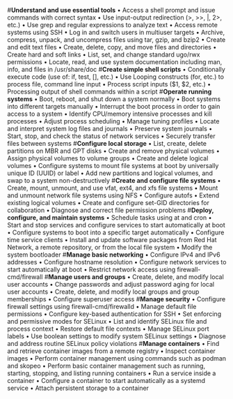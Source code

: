 #**Understand and use essential tools**
    • Access a shell prompt and issue commands with correct syntax
    • Use input-output redirection (>, >>, |, 2>, etc.)
    • Use grep and regular expressions to analyze text
    • Access remote systems using SSH
    • Log in and switch users in multiuser targets
    • Archive, compress, unpack, and uncompress files using tar, gzip, and bzip2
    • Create and edit text files
    • Create, delete, copy, and move files and directories
    • Create hard and soft links
    • List, set, and change standard ugo/rwx permissions
    • Locate, read, and use system documentation including man, info, and files in /usr/share/doc
#**Create simple shell scripts**
    • Conditionally execute code (use of: if, test, [], etc.)
    • Use Looping constructs (for, etc.) to process file, command line input
    • Process script inputs ($1, $2, etc.)
    • Processing output of shell commands within a script
#**Operate running systems**
    • Boot, reboot, and shut down a system normally
    • Boot systems into different targets manually
    • Interrupt the boot process in order to gain access to a system
    • Identify CPU/memory intensive processes and kill processes
    • Adjust process scheduling
    • Manage tuning profiles
    • Locate and interpret system log files and journals
    • Preserve system journals
    • Start, stop, and check the status of network services
    • Securely transfer files between systems
#**Configure local storage**
    • List, create, delete partitions on MBR and GPT disks
    • Create and remove physical volumes
    • Assign physical volumes to volume groups
    • Create and delete logical volumes
    • Configure systems to mount file systems at boot by universally unique ID (UUID) or label
    • Add new partitions and logical volumes, and swap to a system non-destructively
#**Create and configure file systems**
    • Create, mount, unmount, and use vfat, ext4, and xfs file systems
    • Mount and unmount network file systems using NFS
    • Configure autofs
    • Extend existing logical volumes
    • Create and configure set-GID directories for collaboration
    • Diagnose and correct file permission problems
#**Deploy, configure, and maintain systems**
    • Schedule tasks using at and cron
    • Start and stop services and configure services to start automatically at boot
    • Configure systems to boot into a specific target automatically
    • Configure time service clients
    • Install and update software packages from Red Hat Network, a remote repository, or from the local file system
    • Modify the system bootloader
#**Manage basic networking**
    • Configure IPv4 and IPv6 addresses
    • Configure hostname resolution
    • Configure network services to start automatically at boot
    • Restrict network access using firewall-cmd/firewall
#**Manage users and groups**
    • Create, delete, and modify local user accounts
    • Change passwords and adjust password aging for local user accounts
    • Create, delete, and modify local groups and group memberships
    • Configure superuser access
#**Manage security**
    • Configure firewall settings using firewall-cmd/firewalld
    • Manage default file permissions
    • Configure key-based authentication for SSH
    • Set enforcing and permissive modes for SELinux
    • List and identify SELinux file and process context
    • Restore default file contexts
    • Manage SELinux port labels
    • Use boolean settings to modify system SELinux settings
    • Diagnose and address routine SELinux policy violations
#**Manage containers**
    • Find and retrieve container images from a remote registry
    • Inspect container images
    • Perform container management using commands such as podman and skopeo
    • Perform basic container management such as running, starting, stopping, and listing running containers
    • Run a service inside a container
    • Configure a container to start automatically as a systemd service
    • Attach persistent storage to a container
